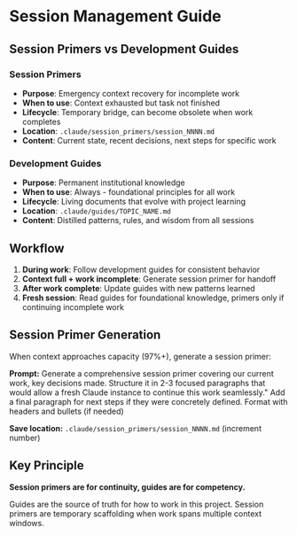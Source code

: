 # Session Management Guide

## Session Primers vs Development Guides

### Session Primers
- **Purpose**: Emergency context recovery for incomplete work
- **When to use**: Context exhausted but task not finished
- **Lifecycle**: Temporary bridge, can become obsolete when work completes
- **Location**: `.claude/session_primers/session_NNNN.md`
- **Content**: Current state, recent decisions, next steps for specific work

### Development Guides
- **Purpose**: Permanent institutional knowledge
- **When to use**: Always - foundational principles for all work
- **Lifecycle**: Living documents that evolve with project learning
- **Location**: `.claude/guides/TOPIC_NAME.md`
- **Content**: Distilled patterns, rules, and wisdom from all sessions

## Workflow
1. **During work**: Follow development guides for consistent behavior
2. **Context full + work incomplete**: Generate session primer for handoff
3. **After work complete**: Update guides with new patterns learned
4. **Fresh session**: Read guides for foundational knowledge, primers only if continuing incomplete work

## Session Primer Generation

When context approaches capacity (97%+), generate a session primer:

**Prompt:**
Generate a comprehensive session primer covering our current work, key decisions made. Structure it in 2-3 focused paragraphs that would allow a fresh Claude instance to continue this work seamlessly." Add a final paragraph for next steps if they were concretely defined. Format with headers and bullets (if needed)

**Save location:** `.claude/session_primers/session_NNNN.md` (increment number)

## Key Principle
**Session primers are for continuity, guides are for competency.**

Guides are the source of truth for how to work in this project. Session primers are temporary scaffolding when work spans multiple context windows.